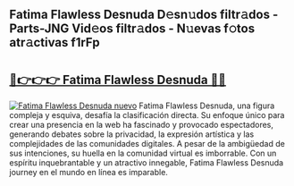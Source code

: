 ## Fatima Flawless Desnuda D𝚎sn𝚞dos filtr𝚊dos - Parts-JNG Vid𝚎os filtr𝚊dos - N𝚞evas f𝚘tos atr𝚊ctivas f1rFp

# <h2><a href="http://mb6z12y.tromn.icu/?c=Fatima+Flawless+Desnuda">🔗👉👉👉 Fatima Flawless Desnuda 🔗🔗</a></h2>

[![Fatima Flawless Desnuda nuevo](https://i.imgur.com/pEAQMta.gif)](http://mb6z12y.tromn.icu/?c=Fatima+Flawless+Desnuda)
Fatima Flawless Desnuda, una figura compleja y esquiva, desafía la clasificación directa. Su enfoque único para crear una presencia en la web ha fascinado y provocado espectadores, generando debates sobre la privacidad, la expresión artística y las complejidades de las comunidades digitales. A pesar de la ambigüedad de sus intenciones, su huella en la comunidad virtual es imborrable. Con un espíritu inquebrantable y un atractivo innegable, Fatima Flawless Desnuda journey en el mundo en línea es imparable.
